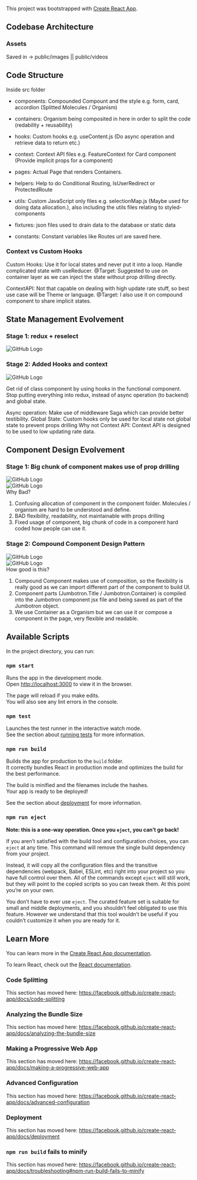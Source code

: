This project was bootstrapped with [Create React App](https://github.com/facebook/create-react-app).

## Codebase Architecture

### Assets

Saved in -> public/images || public/videos

## Code Structure

Inside src folder

- components: Compounded Compount and the style e.g. form, card, accordion (Splitted Molecules / Organism)

- containers: Organism being composited in here in order to split the code (redability + reusability)

- hooks: Custom hooks e.g. useContent.js (Do async operation and retrieve data to return etc.)

- context: Context API files e.g. FeatureContext for Card component (Provide implicit props for a component)

- pages: Actual Page that renders Containers.

- helpers: Help to do Conditional Routing, IsUserRedirect or ProtectedRoute

- utils: Custom JavaScript only files e.g. selectionMap.js (Maybe used for doing data allocation.), also including the utils files relating to styled-components

- fixtures: json files used to drain data to the database or static data

- constants: Constant variables like Routes url are saved here.

### Context vs Custom Hooks

Custom Hooks: Use it for local states and never put it into a loop. Handle complicated state with useReducer.
@Target: Suggested to use on container layer as we can inject the state without prop drilling directly.

ContextAPI: Not that capable on dealing with high update rate stuff, so best use case will be Theme or language.
@Target: I also use it on compound component to share implicit states.

## State Management Evolvement

### Stage 1: redux + reselect<br/>
![GitHub Logo](/public/images/markdown/stageManagement/reduxReselect.jpg)

### Stage 2: Added Hooks and context<br/>
![GitHub Logo](/public/images/markdown/stageManagement/hooksContext.jpg)

Get rid of class component by using hooks in the functional component.
Stop putting everything into redux, instead of async operation (to backend) and global state.

Async operation: Make use of middleware Saga which can provide better testibility.
Global State: Custom hooks only be used for local state not global state to prevent props drilling
Why not Context API: Context API is designed to be used to low updating rate data.

## Component Design Evolvement

### Stage 1: Big chunk of component makes use of prop drilling<br/>
![GitHub Logo](/public/images/markdown/stageManagement/oldComponentDesign.jpg)<br/>
![GitHub Logo](/public/images/markdown/stageManagement/badComponent.png)<br/>
Why Bad?
1. Confusing allocation of component in the component folder. Molecules / organism are hard to be understood and define.
2. BAD flexibility, readability, not maintainable with props drilling
3. Fixed usage of component, big chunk of code in a component hard coded how people can use it.

### Stage 2: Compound Component Design Pattern
![GitHub Logo](/public/images/markdown/stageManagement/CCdp.jpg)<br/>
![GitHub Logo](/public/images/markdown/stageManagement/goodComponent.png)<br/>
How good is this?
1. Compound Component makes use of composition, so the flexibility is really good as we can import different part of the component to build UI.
2. Component parts (Jumbotron.Title / Jumbotron.Container) is compiled into the Jumbotron component jsx file and being saved as part of the Jumbotron object.
3. We use Container as a Organism but we can use it or compose a component in the page, very flexible and readable.


## Available Scripts

In the project directory, you can run:

### `npm start`

Runs the app in the development mode.<br />
Open [http://localhost:3000](http://localhost:3000) to view it in the browser.

The page will reload if you make edits.<br />
You will also see any lint errors in the console.

### `npm test`

Launches the test runner in the interactive watch mode.<br />
See the section about [running tests](https://facebook.github.io/create-react-app/docs/running-tests) for more information.

### `npm run build`

Builds the app for production to the `build` folder.<br />
It correctly bundles React in production mode and optimizes the build for the best performance.

The build is minified and the filenames include the hashes.<br />
Your app is ready to be deployed!

See the section about [deployment](https://facebook.github.io/create-react-app/docs/deployment) for more information.

### `npm run eject`

**Note: this is a one-way operation. Once you `eject`, you can’t go back!**

If you aren’t satisfied with the build tool and configuration choices, you can `eject` at any time. This command will remove the single build dependency from your project.

Instead, it will copy all the configuration files and the transitive dependencies (webpack, Babel, ESLint, etc) right into your project so you have full control over them. All of the commands except `eject` will still work, but they will point to the copied scripts so you can tweak them. At this point you’re on your own.

You don’t have to ever use `eject`. The curated feature set is suitable for small and middle deployments, and you shouldn’t feel obligated to use this feature. However we understand that this tool wouldn’t be useful if you couldn’t customize it when you are ready for it.

## Learn More

You can learn more in the [Create React App documentation](https://facebook.github.io/create-react-app/docs/getting-started).

To learn React, check out the [React documentation](https://reactjs.org/).

### Code Splitting

This section has moved here: https://facebook.github.io/create-react-app/docs/code-splitting

### Analyzing the Bundle Size

This section has moved here: https://facebook.github.io/create-react-app/docs/analyzing-the-bundle-size

### Making a Progressive Web App

This section has moved here: https://facebook.github.io/create-react-app/docs/making-a-progressive-web-app

### Advanced Configuration

This section has moved here: https://facebook.github.io/create-react-app/docs/advanced-configuration

### Deployment

This section has moved here: https://facebook.github.io/create-react-app/docs/deployment

### `npm run build` fails to minify

This section has moved here: https://facebook.github.io/create-react-app/docs/troubleshooting#npm-run-build-fails-to-minify
